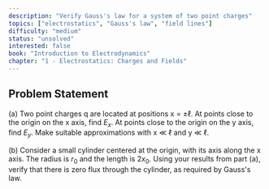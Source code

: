 ```yaml
---
description: "Verify Gauss's law for a system of two point charges"
topics: ["electrostatics", "Gauss's law", "field lines"]
difficulty: "medium"
status: "unsolved"
interested: false
book: "Introduction to Electrodynamics"
chapter: "1 - Electrostatics: Charges and Fields"
---
```


## Problem Statement
(a) Two point charges q are located at positions x = ±ℓ. At points close to the origin on the x axis, find $E_x$. At points close to the origin on the y axis, find $E_y$. Make suitable approximations with x ≪ ℓ and y ≪ ℓ.

(b) Consider a small cylinder centered at the origin, with its axis along the x axis. The radius is $r_0$ and the length is $2x_0$. Using your results from part (a), verify that there is zero flux through the cylinder, as required by Gauss's law.
